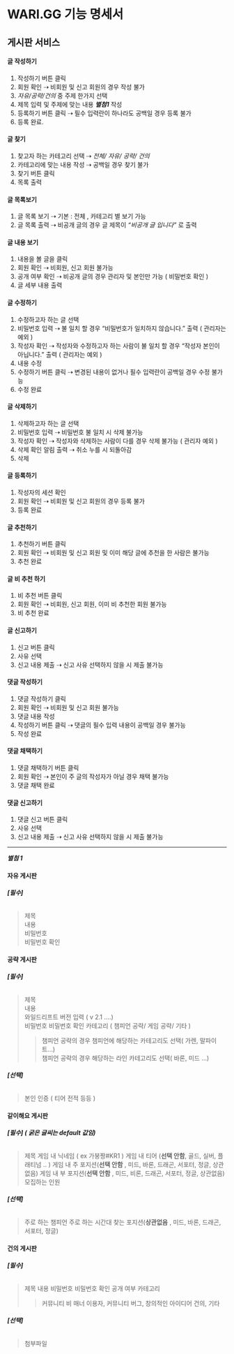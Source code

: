 # WARI.GG 기능 명세서

## 게시판 서비스 

#### 글 작성하기
1. 작성하기 버튼 클릭  
2. 회원 확인 ⇢ 비회원 및 신고 회원의 경우 작성 불가  
3. _자유/공략/건의_ 중 주제 한가지 선택  
4. 제목 입력 및 주제에 맞는 내용 **_별첨1_** 작성  
5. 등록하기 버튼 클릭 ⇢ 필수 입력란이 하나라도 공백일 경우 등록 불가  
6. 등록 완료.
#### 글 찾기
1. 찾고자 하는 카테고리 선택 ⇢ _전체/ 자유/ 공략/ 건의_
2. 카테고리에 맞는 내용 작성 ⇢ 공백일 경우 찾기 불가
3. 찾기 버튼 클릭
4. 목록 출력
#### 글 목록보기
1. 글 목록 보기 ⇢ 기본 : 전체 , 카테고리 별 보기 가능
2. 글 목록 출력 ⇢ 비공개 글의 경우 글 제목이 _“비공개 글 입니다”_ 로 출력
#### 글 내용 보기
1. 내용을 볼 글을 클릭
2. 회원 확인 ⇢ 비회원, 신고 회원 불가능
3. 공개 여부 확인 ⇢ 비공개 글의 경우 관리자 및 본인만 가능 ( 비밀번호 확인 )
4. 글 세부 내용 출력
#### 글 수정하기
1. 수정하고자 하는 글 선택  
2. 비밀번호 입력 ⇢ 불 일치 할 경우 “비밀번호가 일치하지 않습니다.” 출력 ( 관리자는 예외 )  
3. 작성자 확인 ⇢ 작성자와 수정하고자 하는 사람이 불 일치 할 경우 “작성자 본인이 아닙니다.” 출력 ( 관리자는 예외 )  
4. 내용 수정   
5. 수정하기 버튼 클릭 ⇢ 변경된 내용이 없거나 필수 입력란이 공백일 경우 수정 불가능  
6. 수정 완료
#### 글 삭제하기
1. 삭제하고자 하는 글 선택  
2. 비밀번호 입력 ⇢ 비밀번호 불 일치 시 삭제 불가능  
3. 작성자 확인 ⇢ 작성자와 삭제하는 사람이 다를 경우 삭제 불가능 ( 관리자 예외 )  
4. 삭제 확인 알림 출력 ⇢ 취소 누를 시 되돌아감  
5. 삭제   
#### 글 등록하기
1. 작성자의 세션 확인
2. 회원 확인 ⇢ 비회원 및 신고 회원의 경우 등록 불가 
3. 등록 완료
#### 글 추천하기
1. 추천하기 버튼 클릭
2. 회원 확인 ⇢ 비회원 및 신고 회원 및 이미 해당 글에 추천을 한 사람은 불가능
3. 추천 완료
#### 글 비 추천 하기
1. 비 추천 버튼 클릭
2. 회원 확인 ⇢ 비회원, 신고 회원, 이미 비 추천한 회원 불가능
3. 비 추천 완료
#### 글 신고하기
1. 신고 버튼 클릭
2. 사유 선택
3. 신고 내용 제출 ⇢ 신고 사유 선택하지 않을 시 제출 불가능
#### 댓글 작성하기
1. 댓글 작성하기 클릭
2. 회원 확인 ⇢ 비회원 및 신고 회원 불가능
3. 댓글 내용 작성
4. 작성하기 버튼 클릭 ⇢ 댓글의 필수 입력 내용이 공백일 경우 불가능
5. 작성 완료
#### 댓글 채택하기
1. 댓글 채택하기 버튼 클릭
2. 회원 확인 ⇢ 본인이 주 글의 작성자가 아닐 경우 채택 불가능
3. 댓글 채택 완료
#### 댓글 신고하기
1. 댓글 신고 버튼 클릭
2. 사유 선택
3. 신고 내용 제출 ⇢ 신고 사유 선택하지 않을 시 제출 불가능

------

**_별첨 1_**

#### 자유 게시판  
###### **[필수]**  
>제목  
>내용  
>비밀번호  
>비밀번호 확인  
#### 공략 게시판
###### **[필수]**  
>제목  
>내용  
>와일드리프트 버전 입력 ( v 2.1 ….)  
>비밀번호
>비밀번호 확인
>카테고리 ( 챔피언 공략/ 게임 공략/ 기타 )  
>>챔피언 공략의 경우 챔피언에 해당하는 카테고리도 선택( 가렌, 말파이트…)  
>>챔피언 공략의 경우 해당하는 라인 카테고리도 선택( 바론, 미드 …)   

###### **[선택]**
>본인 인증 ( 티어 전적 등등 )
#### 같이해요 게시판
###### **[필수] ( 굵은 글씨는 default 값임)**
>제목
>게임 내 닉네임 ( ex 가붕짱#KR1 )
>게임 내 티어 (**선택 안함**, 골드, 실버, 플래티넘 .. )
>게임 내 주 포지션(**선택 안함** , 미드, 바론, 드래곤, 서포터, 정글, 상관없음)
>게임 내 부 포지션(**선택 안함** , 미드, 비론, 드래곤, 서포터, 정글, 상관없음)
>모집하는 인원
###### **[선택]**
>주로 하는 챔피언
>주로 하는 시간대
>찾는 포지션(**상관없음** , 미드, 바론, 드래곤, 서포터, 정글)
#### 건의 게시판
###### **[필수]**
>제목
>내용
>비밀번호
>비밀번호 확인
>공개 여부
>카테고리
>>커뮤니티 비 매너 이용자, 커뮤니티 버그, 창의적인 아이디어 건의, 기타

###### **[선택]** 
>첨부파일
